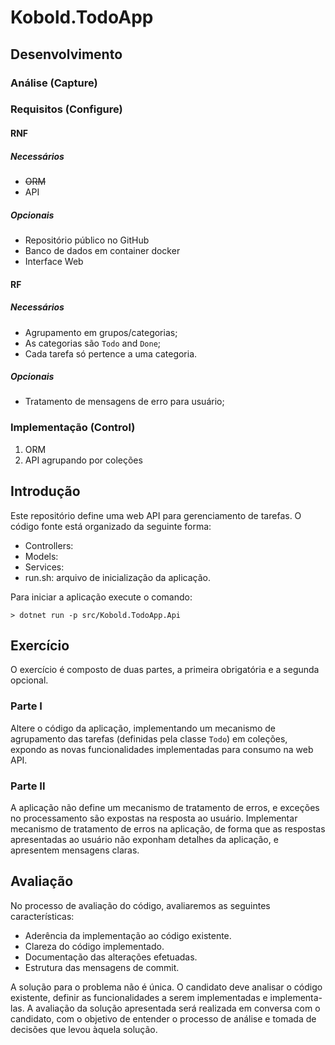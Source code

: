 # Kobold.TodoApp

## Desenvolvimento

### Análise (Capture)

### Requisitos (Configure)

<!-- TODO: Desafio técnico -->

#### RNF

##### Necessários

- ~~ORM~~
- API

##### Opcionais

- Repositório público no GitHub
- Banco de dados em container docker
- Interface Web

#### RF

##### Necessários

- Agrupamento em grupos/categorias;
- As categorias são `Todo` and `Done`;
- Cada tarefa só pertence a uma categoria.

##### Opcionais

- Tratamento de mensagens de erro para usuário;

### Implementação (Control)

1. ORM
2. API agrupando por coleções

## Introdução

Este repositório define uma web API para gerenciamento de tarefas. O código fonte está organizado da seguinte forma:

* Controllers:
* Models:
* Services:
* run.sh: arquivo de inicialização da aplicação.

Para iniciar a aplicação execute o comando:

```
> dotnet run -p src/Kobold.TodoApp.Api
```

## Exercício

O exercício é composto de duas partes, a primeira obrigatória e a segunda opcional.

### Parte I

Altere o código da aplicação, implementando um mecanismo de agrupamento das tarefas (definidas pela classe `Todo`) em coleções, expondo as novas funcionalidades implementadas para consumo na web API.

### Parte II

A aplicação não define um mecanismo de tratamento de erros, e exceções no processamento são expostas na resposta ao usuário. Implementar mecanismo de tratamento de erros na aplicação, de forma que as respostas apresentadas ao usuário não exponham detalhes da aplicação, e apresentem mensagens claras.

## Avaliação

No processo de avaliação do código, avaliaremos as seguintes características:
* Aderência da implementação ao código existente.
* Clareza do código implementado.
* Documentação das alterações efetuadas.
* Estrutura das mensagens de commit.

A solução para o problema não é única. O candidato deve analisar o código existente, definir as funcionalidades a serem implementadas e implementa-las. A avaliação da solução apresentada será realizada em conversa com o candidato, com o objetivo de entender o processo de análise e tomada de decisões que levou àquela solução.
